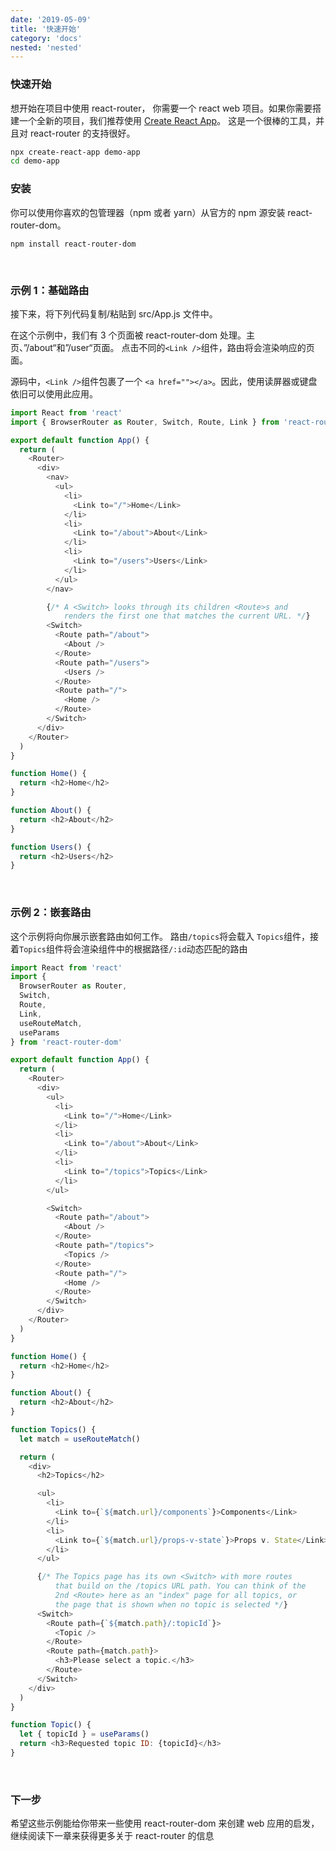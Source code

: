```yaml
---
date: '2019-05-09'
title: '快速开始'
category: 'docs'
nested: 'nested'
---
```


### 快速开始

想开始在项目中使用 react-router， 你需要一个 react web 项目。如果你需要搭建一个全新的项目，我们推荐使用 [Create React App](https://github.com/facebook/create-react-app)。 这是一个很棒的工具，并且对 react-router 的支持很好。

```bash
npx create-react-app demo-app
cd demo-app
```

### 安装

你可以使用你喜欢的包管理器（npm 或者 yarn）从官方的 npm 源安装 react-router-dom。

```
npm install react-router-dom
```

<br/>

### 示例 1：基础路由

接下来，将下列代码复制/粘贴到 src/App.js 文件中。

在这个示例中，我们有 3 个页面被 react-router-dom 处理。主页、”/about“和”/user“页面。 点击不同的`<Link />`组件，路由将会渲染响应的页面。

源码中，`<Link />`组件包裹了一个 `<a href=""></a>`。因此，使用读屏器或键盘依旧可以使用此应用。

```js
import React from 'react'
import { BrowserRouter as Router, Switch, Route, Link } from 'react-router-dom'

export default function App() {
  return (
    <Router>
      <div>
        <nav>
          <ul>
            <li>
              <Link to="/">Home</Link>
            </li>
            <li>
              <Link to="/about">About</Link>
            </li>
            <li>
              <Link to="/users">Users</Link>
            </li>
          </ul>
        </nav>

        {/* A <Switch> looks through its children <Route>s and
            renders the first one that matches the current URL. */}
        <Switch>
          <Route path="/about">
            <About />
          </Route>
          <Route path="/users">
            <Users />
          </Route>
          <Route path="/">
            <Home />
          </Route>
        </Switch>
      </div>
    </Router>
  )
}

function Home() {
  return <h2>Home</h2>
}

function About() {
  return <h2>About</h2>
}

function Users() {
  return <h2>Users</h2>
}
```

<br/>

### 示例 2：嵌套路由

这个示例将向你展示嵌套路由如何工作。 路由`/topics`将会载入 `Topics`组件，接着`Topics`组件将会渲染组件中的根据路径`/:id`动态匹配的路由

```js
import React from 'react'
import {
  BrowserRouter as Router,
  Switch,
  Route,
  Link,
  useRouteMatch,
  useParams
} from 'react-router-dom'

export default function App() {
  return (
    <Router>
      <div>
        <ul>
          <li>
            <Link to="/">Home</Link>
          </li>
          <li>
            <Link to="/about">About</Link>
          </li>
          <li>
            <Link to="/topics">Topics</Link>
          </li>
        </ul>

        <Switch>
          <Route path="/about">
            <About />
          </Route>
          <Route path="/topics">
            <Topics />
          </Route>
          <Route path="/">
            <Home />
          </Route>
        </Switch>
      </div>
    </Router>
  )
}

function Home() {
  return <h2>Home</h2>
}

function About() {
  return <h2>About</h2>
}

function Topics() {
  let match = useRouteMatch()

  return (
    <div>
      <h2>Topics</h2>

      <ul>
        <li>
          <Link to={`${match.url}/components`}>Components</Link>
        </li>
        <li>
          <Link to={`${match.url}/props-v-state`}>Props v. State</Link>
        </li>
      </ul>

      {/* The Topics page has its own <Switch> with more routes
          that build on the /topics URL path. You can think of the
          2nd <Route> here as an "index" page for all topics, or
          the page that is shown when no topic is selected */}
      <Switch>
        <Route path={`${match.path}/:topicId`}>
          <Topic />
        </Route>
        <Route path={match.path}>
          <h3>Please select a topic.</h3>
        </Route>
      </Switch>
    </div>
  )
}

function Topic() {
  let { topicId } = useParams()
  return <h3>Requested topic ID: {topicId}</h3>
}
```

<br/>

### 下一步

希望这些示例能给你带来一些使用 react-router-dom 来创建 web 应用的启发，继续阅读下一章来获得更多关于 react-router 的信息
